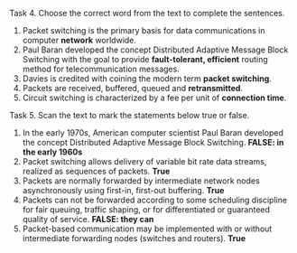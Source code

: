 Task 4. Choose the correct word from the text to complete the sentences.

1. Packet switching is the primary basis for data communications in computer **network** worldwide.
2. Paul Baran developed the concept Distributed Adaptive Message Block Switching with the goal to provide **fault-tolerant, efficient** routing method for telecommunication messages.
3. Davies is credited with coining the modern term **packet switching**.
4. Packets are received, buffered, queued and **retransmitted**.
5. Circuit switching is characterized by a fee per unit of **connection time**.

Task 5. Scan the text to mark the statements below true or false.

1. In the early 1970s, American computer scientist Paul Baran developed the concept Distributed Adaptive Message Block Switching.  **FALSE: in the early 1960s**
2. Packet switching allows delivery of variable bit rate data streams, realized as sequences of packets. **True**
3. Packets are normally forwarded by intermediate network nodes asynchronously using first-in, first-out buffering. **True**
4. Packets can not be forwarded according to some scheduling discipline for fair queuing, traffic shaping, or for differentiated or guaranteed quality of service. **FALSE: they can**
5. Packet-based communication may be implemented with or without intermediate forwarding nodes (switches and routers). **True**

